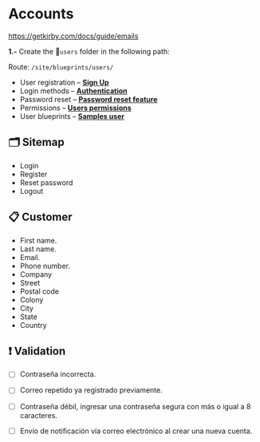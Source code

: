 # Accounts
https://getkirby.com/docs/guide/emails

**1.-** Create the 📁`users` folder in the following path:

Route: `/site/blueprints/users/`

* User registration – [**Sign Up**](https://getkirby.com/docs/cookbook/forms/user-registration)
* Login methods – [**Authentication**](https://getkirby.com/docs/reference/system/options/auth)
* Password reset – [**Password reset feature**](https://getkirby.com/docs/guide/authentication/login-methods)
* Permissions – [**Users permissions**](https://getkirby.com/docs/guide/users/permissions)
* User blueprints – [**Samples user**](https://getkirby.com/docs/reference/panel/samples/user)

## 🗂 Sitemap
- Login
- Register
- Reset password
- Logout

## 📋 Customer
- First name.
- Last name.
- Email.
- Phone number.
- Company
- Street
- Postal code
- Colony
- City
- State
- Country

## ❗️ Validation
- [ ] Contraseña incorrecta.
- [ ] Correo repetido ya registrado previamente.
- [ ] Contraseña débil, ingresar una contraseña segura con más o igual a 8 caracteres.
- [ ] Envío de notificación vía correo electrónico al crear una nueva cuenta.


